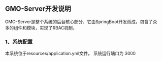 ## GMO-Server开发说明

GMO-Server是整个系统的后台核心部分，它由SpringBoot开发而成，包含了众多的组件和模块，实现了RBAC机制。

### 1、系统配置

本系统位于resources/application.yml文件。
系统运行端口为 3000

